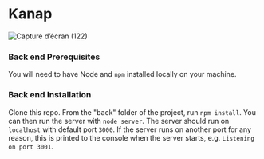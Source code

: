 # Kanap #
![Capture d’écran (122)](https://user-images.githubusercontent.com/75949789/205291525-70831a90-f4b7-4255-b752-39408dce0fcc.png)





### Back end Prerequisites ###

You will need to have Node and `npm` installed locally on your machine.

### Back end Installation ###

Clone this repo. From the "back" folder of the project, run `npm install`. You 
can then run the server with `node server`. 
The server should run on `localhost` with default port `3000`. If the
server runs on another port for any reason, this is printed to the
console when the server starts, e.g. `Listening on port 3001`.






